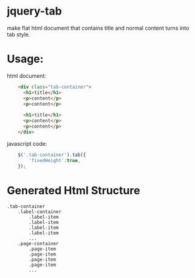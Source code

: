 # jquery-tab
make flat html document that contains title and normal content turns into tab style.

# Usage:

html document:
``` html
	<div class="tab-container">
	  <h1>title</h1>
	  <p>content</p>
	  <p>content</p>
	
	  <h1>title</h1>
	  <p>content</p>
	  <p>content</p>
	</div>
```	

javascript code:
``` javascript
	$('.tab-container').tab({
		'fixedHeight':true,
	});
```

# Generated Html Structure
```
.tab-container
    .label-container
        .label-item
        .label-item
        .label-item
        .label-item
        ...
    .page-container
        .page-item
        .page-item
        .page-item
        .page-item
        ...
```